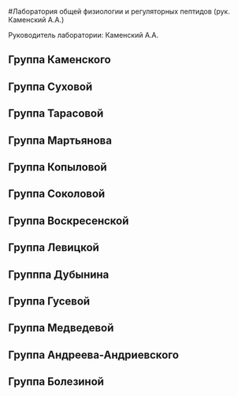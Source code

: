 <!--toc:2-->
#Лаборатория общей физиологии и регуляторных пептидов (рук. Каменский А.А.)

Руководитель лаборатории: Каменский А.А.

## Группа Каменского
## Группа Суховой
## Группа Тарасовой
## Группа Мартьянова
## Группа Копыловой
## Группа Соколовой
## Группа Воскресенской
## Группа Левицкой
## Групппа Дубынина
## Группа Гусевой
## Группа Медведевой
## Группа Андреева-Андриевского
## Группа Болезиной